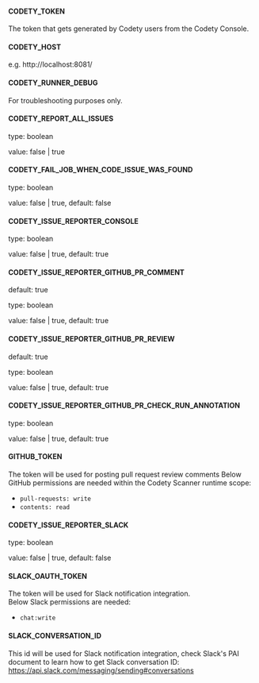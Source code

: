 

#### CODETY_TOKEN
The token that gets generated by Codety users from the Codety Console.

####  CODETY_HOST
e.g. http://localhost:8081/

####  CODETY_RUNNER_DEBUG
For troubleshooting purposes only.

####  CODETY_REPORT_ALL_ISSUES
type: boolean

value: false | true

#### CODETY_FAIL_JOB_WHEN_CODE_ISSUE_WAS_FOUND
type: boolean

value: false | true, default: false

#### CODETY_ISSUE_REPORTER_CONSOLE
type: boolean

value: false | true, default: true

#### CODETY_ISSUE_REPORTER_GITHUB_PR_COMMENT
default: true

type: boolean

value: false | true, default: true

#### CODETY_ISSUE_REPORTER_GITHUB_PR_REVIEW
default: true

type: boolean

value: false | true, default: true

#### CODETY_ISSUE_REPORTER_GITHUB_PR_CHECK_RUN_ANNOTATION
type: boolean

value: false | true, default: true

#### GITHUB_TOKEN
The token will be used for posting pull request review comments
Below GitHub permissions are needed within the Codety Scanner runtime scope:
* `pull-requests: write`
* `contents: read`

#### CODETY_ISSUE_REPORTER_SLACK
type: boolean

value: false | true, default: false



#### SLACK_OAUTH_TOKEN
The token will be used for Slack notification integration.  
Below Slack permissions are needed:
* `chat:write`

#### SLACK_CONVERSATION_ID
This id will be used for Slack notification integration, check Slack's PAI document to learn how to get Slack conversation ID: https://api.slack.com/messaging/sending#conversations 